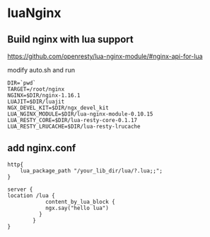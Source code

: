 # luaNginx
## Build nginx with  lua support


https://github.com/openresty/lua-nginx-module/#nginx-api-for-lua  

modify auto.sh and run
```
DIR=`pwd`
TARGET=/root/nginx
NGINX=$DIR/nginx-1.16.1
LUAJIT=$DIR/luajit
NGX_DEVEL_KIT=$DIR/ngx_devel_kit
LUA_NGINX_MODULE=$DIR/lua-nginx-module-0.10.15
LUA_RESTY_CORE=$DIR/lua-resty-core-0.1.17
LUA_RESTY_LRUCACHE=$DIR/lua-resty-lrucache 
```

## add nginx.conf
```
http{
    lua_package_path "/your_lib_dir/lua/?.lua;;";
}

server {
location /lua {
            content_by_lua_block {
            ngx.say("hello lua")
          }
        }
}     
```

